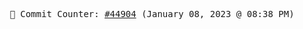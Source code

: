 <p align="center">
    <samp>
        📮 Commit Counter: <a href="https://github.com/Javascript-void0/Javascript-void0/commits/main">#44904</a> (January 08, 2023 @ 08:38 PM)
    </samp>
</p>